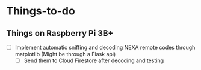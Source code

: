# Things-to-do

## Things on Raspberry Pi  3B+ 

- [ ] Implement automatic sniffing and decoding NEXA remote codes through matplotlib (Might be through a Flask api)
  - [ ] Send them to Cloud Firestore after decoding and testing